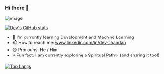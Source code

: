 ### Hi there 👋

![image](https://user-images.githubusercontent.com/70141886/125061604-20e82600-e0cb-11eb-9b4d-1130e9b35019.png)

[![Dev's GitHub stats](https://github-readme-stats.vercel.app/api?username=dev02chandan&count_private=true&show_icons=true)](https://github.com/anuraghazra/github-readme-stats)

- 🌱 I’m currently learning Development and Machine Learning
- 📫 How to reach me: www.linkedin.com/in/dev-chandan
- 😄 Pronouns: He / Him
- ⚡ Fun fact: I am currently exploring a Spiritual Path✨ (and sharing it too!)

[![Top Langs](https://github-readme-stats.vercel.app/api/top-langs/?username=dev02chandan)](https://github.com/anuraghazra/github-readme-stats)

<!--
**dev02chandan/dev02chandan** is a ✨ _special_ ✨ repository because its `README.md` (this file) appears on your GitHub profile.

Here are some ideas to get you started:

- 🔭 I’m currently working on ...
- 🌱 I’m currently learning ...
- 👯 I’m looking to collaborate on ...
- 🤔 I’m looking for help with ...
- 💬 Ask me about ...
- 📫 How to reach me: ...
- 😄 Pronouns: ...
- ⚡ Fun fact: ...
-->
